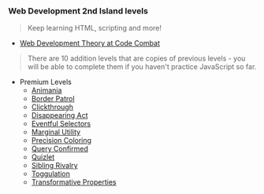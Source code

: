 ### Web Development 2nd Island levels

> Keep learning HTML, scripting and more!

+ [Web Development Theory at Code Combat](https://github.com/katitek/Code-Combat/tree/master/0_Review/000_web/)

> There are 10 addition levels that are copies of previous levels - you will be able to complete them if you haven't practice JavaScript so far.

+ Premium Levels
    + [Animania](229-Animania/)
    + [Border Patrol](226-Border_Patrol/)
    + [Clickthrough](221-Clickthrough/)
    + [Disappearing Act](222-Disappearing_Act/)
    + [Eventful Selectors](224-Eventful_Selectors/)
    + [Marginal Utility](227-Marginal_Utility/)
    + [Precision Coloring](230-Precision_Coloring/)
    + [Query Confirmed](220-Query_Confirmed/)
    + [Quizlet](231-Quizlet/)
    + [Sibling Rivalry](225-Sibling_Rivalry/)
    + [Toggulation](223-Toggulation/)
    + [Transformative Properties](228-Transformative_Properties/)
